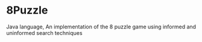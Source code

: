 # 8Puzzle
Java language, An implementation of the 8 puzzle game using informed and uninformed search techniques

